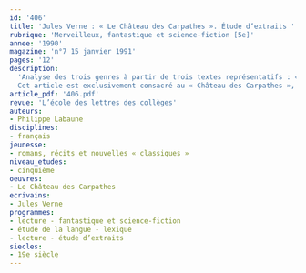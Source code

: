```yaml
---
id: '406'
title: 'Jules Verne : « Le Château des Carpathes ». Étude d’extraits '
rubrique: 'Merveilleux, fantastique et science-fiction [5e]'
annee: '1990'
magazine: 'n°7 15 janvier 1991'
pages: '12'
description: 
  'Analyse des trois genres à partir de trois textes représentatifs : « Les Souhaits ridicules », un conte de Perrault, « La Patte de singe », une nouvelle de Jacobs, et « Le Château des Carpathes », roman de Jules Verne…
  Cet article est exclusivement consacré au « Château des Carpathes », suivi d’une « étude de texte » et d’« exercices de style » destinés aux élèves. Travail de vocabulaire à partir de deux mots clés du roman de Jules Verne : « téléphone » et « diable ».'
article_pdf: '406.pdf'
revue: 'L’école des lettres des collèges'
auteurs:
- Philippe Labaune
disciplines:
- français
jeunesse:
- romans, récits et nouvelles « classiques »
niveau_etudes:
- cinquième
oeuvres:
- Le Château des Carpathes
ecrivains:
- Jules Verne
programmes:
- lecture - fantastique et science-fiction
- étude de la langue - lexique
- lecture - étude d’extraits
siecles:
- 19e siècle
---
```

